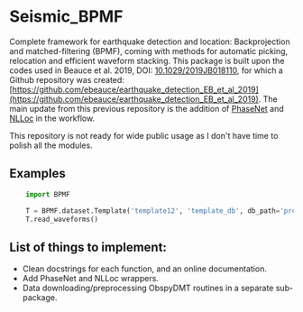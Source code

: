 # Seismic_BPMF
Complete framework for earthquake detection and location: Backprojection and matched-filtering (BPMF), coming with methods for automatic picking, relocation and efficient waveform stacking. This package is built upon the codes used in Beauce et al. 2019, DOI: [10.1029/2019JB018110](https://doi.org/10.1029/2019JB018110), for which a Github repository was created: [https://github.com/ebeauce/earthquake_detection_EB_et_al_2019](https://github.com/ebeauce/earthquake_detection_EB_et_al_2019). The main update from this previous repository is the addition of [PhaseNet](https://github.com/wayneweiqiang/PhaseNet) and [NLLoc](http://alomax.free.fr/nlloc/) in the workflow.

This repository is not ready for wide public usage as I don't have time to polish all the modules.

## Examples
```python
    import BPMF

    T = BPMF.dataset.Template('template12', 'template_db', db_path='project_root')
    T.read_waveforms()
```

## List of things to implement:
- Clean docstrings for each function, and an online documentation.
- Add PhaseNet and NLLoc wrappers.
- Data downloading/preprocessing ObspyDMT routines in a separate sub-package.
